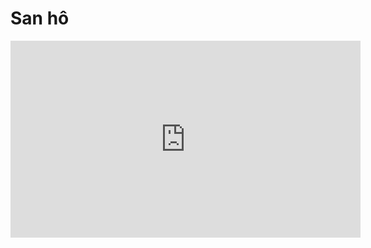 # San hô

<iframe width="560" height="315" src="https://www.youtube-nocookie.com/embed/L8evuYg0zV0" title="YouTube video player" frameborder="0" allow="accelerometer; autoplay; clipboard-write; encrypted-media; gyroscope; picture-in-picture" allowfullscreen></iframe>